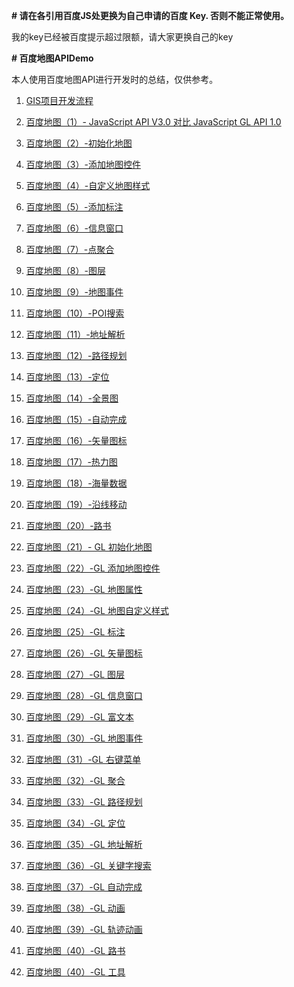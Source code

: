  **# 请在各引用百度JS处更换为自己申请的百度 Key. 否则不能正常使用。**

 我的key已经被百度提示超过限额，请大家更换自己的key

**# 百度地图APIDemo**

本人使用百度地图API进行开发时的总结，仅供参考。

  <script type="text/javascript" src="http://api.map.baidu.com/api?type=webgl&v=1.0&ak=baidukey"></script>


1. [GIS项目开发流程](https://www.cnblogs.com/googlegis/p/14640897.html)

2. [百度地图（1）- JavaScript API V3.0 对比 JavaScript GL API 1.0](https://www.cnblogs.com/googlegis/p/14639627.html) 

3. [百度地图（2）-初始化地图](https://www.cnblogs.com/googlegis/p/14680620.html)

4. [百度地图（3）-添加地图控件](https://www.cnblogs.com/googlegis/p/14680714.html)

5. [百度地图（4）-自定义地图样式](https://www.cnblogs.com/googlegis/p/14680866.html)

6. [百度地图（5）-添加标注](https://www.cnblogs.com/googlegis/p/14681139.html)

7. [百度地图（6）-信息窗口](https://www.cnblogs.com/googlegis/p/14681717.html)

8. [百度地图（7）-点聚合](https://www.cnblogs.com/googlegis/p/14683784.html)

9. [百度地图（8）-图层](https://www.cnblogs.com/googlegis/p/14684135.html)

10. [百度地图（9）-地图事件](https://www.cnblogs.com/googlegis/p/14684247.html)

11. [百度地图（10）-POI搜索](https://www.cnblogs.com/googlegis/p/14684803.html)

12. [百度地图（11）-地址解析](https://www.cnblogs.com/googlegis/p/14684892.html)

13. [百度地图（12）-路径规划](https://www.cnblogs.com/googlegis/p/14685130.html)

14. [百度地图（13）-定位](https://www.cnblogs.com/googlegis/p/14685353.html)

15. [百度地图（14）-全景图](https://www.cnblogs.com/googlegis/p/14685449.html)

16. [百度地图（15）-自动完成](https://www.cnblogs.com/googlegis/p/14685583.html)

17. [百度地图（16）-矢量图标](https://www.cnblogs.com/googlegis/p/14689553.html)

18. [百度地图（17）-热力图](https://www.cnblogs.com/googlegis/p/14689952.html)

19. [百度地图（18）-海量数据](https://www.cnblogs.com/googlegis/p/14690053.html)

20. [百度地图（19）-沿线移动](https://www.cnblogs.com/googlegis/p/14692669.html)

20. [百度地图（20）-路书](https://www.cnblogs.com/googlegis/p/14692789.html)

21. [百度地图（21）- GL 初始化地图](https://www.cnblogs.com/googlegis/p/14704930.html) 

22. [百度地图（22）-GL 添加地图控件](https://www.cnblogs.com/googlegis/p/14705024.html)

23. [百度地图（23）-GL 地图属性](https://www.cnblogs.com/googlegis/p/14705088.html)

24. [百度地图（24）-GL 地图自定义样式](https://www.cnblogs.com/googlegis/p/14705157.html)

25. [百度地图（25）-GL 标注](https://www.cnblogs.com/googlegis/p/14705224.html)

26. [百度地图（26）-GL 矢量图标](https://www.cnblogs.com/googlegis/p/14705280.html)

27. [百度地图（27）-GL 图层](https://www.cnblogs.com/googlegis/p/14705316.html)

28. [百度地图（28）-GL 信息窗口](https://www.cnblogs.com/googlegis/p/14705358.html)

29. [百度地图（29）-GL 富文本](https://www.cnblogs.com/googlegis/p/14705402.html)

30. [百度地图（30）-GL 地图事件](https://www.cnblogs.com/googlegis/p/14705454.html)

31. [百度地图（31）-GL 右键菜单](https://www.cnblogs.com/googlegis/p/14705503.html)

32. [百度地图（32）-GL 聚合](https://www.cnblogs.com/googlegis/p/14705553.html)

33. [百度地图（33）-GL 路径规划](https://www.cnblogs.com/googlegis/p/14707354.html)

34. [百度地图（34）-GL 定位](https://www.cnblogs.com/googlegis/p/14707383.html)

35. [百度地图（35）-GL 地址解析](https://www.cnblogs.com/googlegis/p/14707394.html)

36. [百度地图（36）-GL 关键字搜索](https://www.cnblogs.com/googlegis/p/14707439.html)

37. [百度地图（37）-GL 自动完成](https://www.cnblogs.com/googlegis/p/14707461.html)

38. [百度地图（38）-GL 动画](https://www.cnblogs.com/googlegis/p/14707548.html)

39. [百度地图（39）-GL 轨迹动画](https://www.cnblogs.com/googlegis/p/14707744.html)

40. [百度地图（40）-GL 路书](https://www.cnblogs.com/googlegis/p/14707804.html)

41. [百度地图（40）-GL 工具](https://www.cnblogs.com/googlegis/p/14708373.html)

